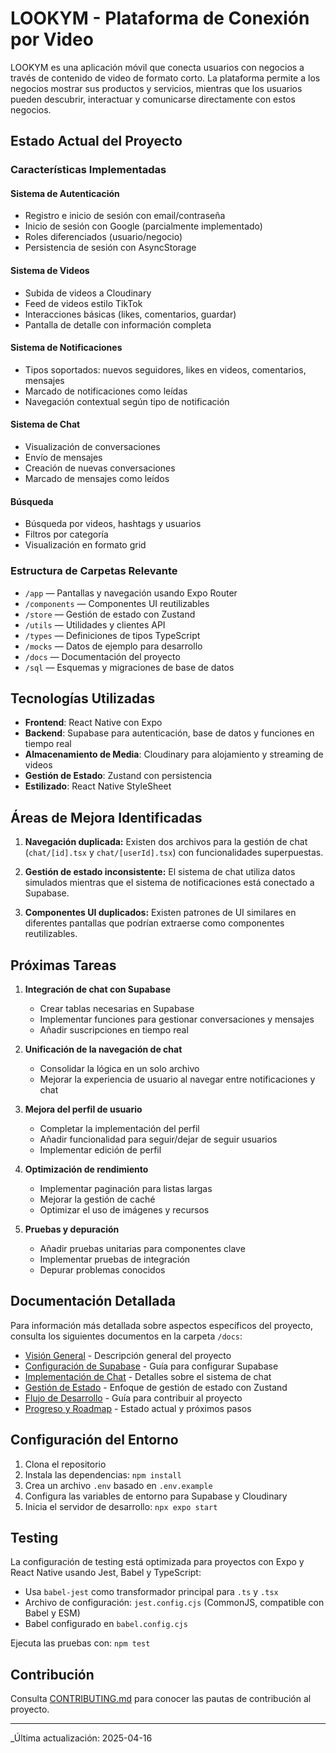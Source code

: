 # LOOKYM - Plataforma de Conexión por Video

LOOKYM es una aplicación móvil que conecta usuarios con negocios a través de contenido de video de formato corto. La plataforma permite a los negocios mostrar sus productos y servicios, mientras que los usuarios pueden descubrir, interactuar y comunicarse directamente con estos negocios.

## Estado Actual del Proyecto

### Características Implementadas

#### Sistema de Autenticación

- Registro e inicio de sesión con email/contraseña
- Inicio de sesión con Google (parcialmente implementado)
- Roles diferenciados (usuario/negocio)
- Persistencia de sesión con AsyncStorage

#### Sistema de Videos

- Subida de videos a Cloudinary
- Feed de videos estilo TikTok
- Interacciones básicas (likes, comentarios, guardar)
- Pantalla de detalle con información completa

#### Sistema de Notificaciones

- Tipos soportados: nuevos seguidores, likes en videos, comentarios, mensajes
- Marcado de notificaciones como leídas
- Navegación contextual según tipo de notificación

#### Sistema de Chat

- Visualización de conversaciones
- Envío de mensajes
- Creación de nuevas conversaciones
- Marcado de mensajes como leídos

#### Búsqueda

- Búsqueda por videos, hashtags y usuarios
- Filtros por categoría
- Visualización en formato grid

### Estructura de Carpetas Relevante

- `/app` — Pantallas y navegación usando Expo Router
- `/components` — Componentes UI reutilizables
- `/store` — Gestión de estado con Zustand
- `/utils` — Utilidades y clientes API
- `/types` — Definiciones de tipos TypeScript
- `/mocks` — Datos de ejemplo para desarrollo
- `/docs` — Documentación del proyecto
- `/sql` — Esquemas y migraciones de base de datos

## Tecnologías Utilizadas

- **Frontend**: React Native con Expo
- **Backend**: Supabase para autenticación, base de datos y funciones en tiempo real
- **Almacenamiento de Media**: Cloudinary para alojamiento y streaming de videos
- **Gestión de Estado**: Zustand con persistencia
- **Estilizado**: React Native StyleSheet

## Áreas de Mejora Identificadas

1. **Navegación duplicada:** Existen dos archivos para la gestión de chat (`chat/[id].tsx` y `chat/[userId].tsx`) con funcionalidades superpuestas.

2. **Gestión de estado inconsistente:** El sistema de chat utiliza datos simulados mientras que el sistema de notificaciones está conectado a Supabase.

3. **Componentes UI duplicados:** Existen patrones de UI similares en diferentes pantallas que podrían extraerse como componentes reutilizables.

## Próximas Tareas

1. **Integración de chat con Supabase**
   - Crear tablas necesarias en Supabase
   - Implementar funciones para gestionar conversaciones y mensajes
   - Añadir suscripciones en tiempo real

2. **Unificación de la navegación de chat**
   - Consolidar la lógica en un solo archivo
   - Mejorar la experiencia de usuario al navegar entre notificaciones y chat

3. **Mejora del perfil de usuario**
   - Completar la implementación del perfil
   - Añadir funcionalidad para seguir/dejar de seguir usuarios
   - Implementar edición de perfil

4. **Optimización de rendimiento**
   - Implementar paginación para listas largas
   - Mejorar la gestión de caché
   - Optimizar el uso de imágenes y recursos

5. **Pruebas y depuración**
   - Añadir pruebas unitarias para componentes clave
   - Implementar pruebas de integración
   - Depurar problemas conocidos

## Documentación Detallada

Para información más detallada sobre aspectos específicos del proyecto, consulta los siguientes documentos en la carpeta `/docs`:

- [Visión General](./docs/overview.md) - Descripción general del proyecto
- [Configuración de Supabase](./docs/supabase-setup.md) - Guía para configurar Supabase
- [Implementación de Chat](./docs/chat-implementation.md) - Detalles sobre el sistema de chat
- [Gestión de Estado](./docs/state-management.md) - Enfoque de gestión de estado con Zustand
- [Flujo de Desarrollo](./docs/development-workflow.md) - Guía para contribuir al proyecto
- [Progreso y Roadmap](./docs/progreso-y-roadmap.md) - Estado actual y próximos pasos

## Configuración del Entorno

1. Clona el repositorio
2. Instala las dependencias: `npm install`
3. Crea un archivo `.env` basado en `.env.example`
4. Configura las variables de entorno para Supabase y Cloudinary
5. Inicia el servidor de desarrollo: `npx expo start`

## Testing

La configuración de testing está optimizada para proyectos con Expo y React Native usando Jest, Babel y TypeScript:

- Usa `babel-jest` como transformador principal para `.ts` y `.tsx`
- Archivo de configuración: `jest.config.cjs` (CommonJS, compatible con Babel y ESM)
- Babel configurado en `babel.config.cjs`

Ejecuta las pruebas con: `npm test`

## Contribución

Consulta [CONTRIBUTING.md](./docs/CONTRIBUTING.md) para conocer las pautas de contribución al proyecto.

---

_Última actualización: 2025-04-16
